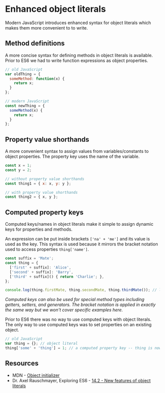 # Enhanced object literals

Modern JavaScript introduces enhanced syntax for object literals which makes them more convenient to to write.

## Method definitions

A more concise syntax for defining methods in object literals is available.
Prior to ES6 we had to write function expressions as object properties.

```javascript
// old JavaScript
var oldThing = {
  someMethod: function(x) {
    return x;
  }
};

// modern JavaScript
const newThing = {
  someMethod(x) {
    return x;
  }
};
```

## Property value shorthands

A more convenient syntax to assign values from variables/constants to object properties.
The property key uses the name of the variable.

```javascript
const x = 1;
const y = 2;

// without property value shorthands
const thing1 = { x: x, y: y };

// with property value shorthands
const thing2 = { x, y };
```

## Computed property keys

Computed keys/names in object literals make it simple to assign dynamic keys for properties and methods.

An expression can be put inside brackets `['na' + 'me']` and its value is used as the key.
This syntax is used because it mirrors the bracket notation used to access properties `thing['name']`.

```javascript
const suffix = 'Mate';
const thing = {
  ['first' + suffix]: 'Alice',
  ['second' + suffix]: 'Barry',
  ['third' + suffix]() { return 'Charlie'; },
};

console.log(thing.firstMate, thing.secondMate, thing.thirdMate()); // logs 'Alice', 'Barry', 'Charlie'
```

_Computed keys can also be used for special method types including getters, setters, and generators.
The bracket notation is applied in exactly the same way but we won't cover specific examples here._

Prior to ES6 there was no way to use computed keys with object literals.
The only way to use computed keys was to set properties on an existing object.

```javascript
// old JavaScript
var thing = {}; // object literal
thing['some' + 'thing'] = 1; // a computed property key -- thing is now { something: 1 }
```

## Resources

* MDN - [Object initializer](https://developer.mozilla.org/en-US/docs/Web/JavaScript/Reference/Operators/Object_initializer)
* Dr. Axel Rauschmayer, Exploring ES6 - [14.2 - New features of object literals](http://exploringjs.com/es6/ch_oop-besides-classes.html#_new-features-of-object-literals)
